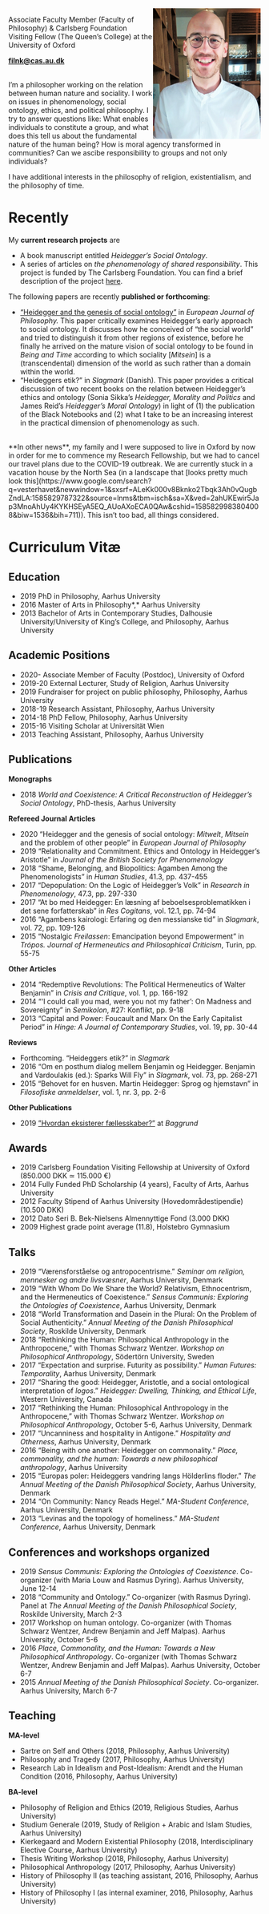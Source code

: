 <img src="https://raw.githubusercontent.com/nicolaiknudsen/nicolaiknudsen.github.io/master/images/smil3.jpg" alt="Photo of me" width="215px" height="auto" align="right">


Associate Faculty Member (Faculty of Philosophy) & Carlsberg Foundation Visiting Fellow (The Queen’s College) at the University of Oxford

**[filnk@cas.au.dk](mailto:filnk@cas.au.dk)**

<br>
I’m a philosopher working on the relation between human nature and sociality. I work on issues in phenomenology, social ontology, ethics, and political philosophy. I try to answer questions like: What enables individuals  to constitute a group, and what does this tell us about the fundamental nature of the human being? How is moral agency transformed in communities? Can we ascibe responsibility to groups and not only individuals? 

I have additional interests in the philosophy of religion, existentialism, and the philosophy of time.

# Recently
My **current research projects** are

- A book manuscript entitled *Heidegger’s Social Ontology*. 
- A series of articles on *the phenomenology of shared responsibility*. This project is funded by The Carlsberg Foundation. You can find a brief description of the project [here](https://www.carlsbergfondet.dk/da/Forskningsaktiviteter/Bevillingsstatistik/Bevillingsoversigt/CF19_0312_Nicolai-Krejberg-Knudsen).


The following papers are recently **published or forthcoming**:

- [“Heidegger and the genesis of social ontology”](https://onlinelibrary.wiley.com/doi/abs/10.1111/ejop.12517) in *European Journal of Philosophy.* This paper critically examines Heidegger’s early approach to social ontology. It discusses how he conceived of “the social world” and tried to distinguish it from other regions of existence, before he finally he arrived on the mature vision of social ontology to be found in *Being and Time* according to which sociality [*Mitsein*] is a (transcendental) dimension of the world as such rather than a domain within the world.  
- “Heideggers etik?” in *Slagmark* (Danish). This paper provides a critical discussion of two recent books on the relation between Heidegger’s ethics and ontology (Sonia Sikka’s *Heidegger, Morality and Politics* and James Reid’s *Heidegger’s Moral Ontology*) in light of (1) the publication of the Black Notebooks and (2) what I take to be an increasing interest in the practical dimension of phenomenology as such.

<br>
**In other news**, my family and I were supposed to live in Oxford by now in order for me to commence my Research Fellowship, but we had to cancel our travel plans due to the COVID-19 outbreak. We are currently stuck in a vacation house by the North Sea (in a landscape that [looks pretty much look this](https://www.google.com/search?q=vesterhavet&newwindow=1&sxsrf=ALeKk000v8Bknko2Tbqk3Ah0vQugbZndLA:1585829787322&source=lnms&tbm=isch&sa=X&ved=2ahUKEwir5Jap3MnoAhUy4KYKHSEyA5EQ_AUoAXoECA0QAw&cshid=1585829983804008&biw=1536&bih=711)). This isn’t too bad, all things considered. 


# Curriculum Vitæ
## Education
- 2019 PhD in Philosophy, Aarhus University
- 2016 Master of Arts in Philosophy*,* Aarhus University
- 2013 Bachelor of Arts in Contemporary Studies, Dalhousie University/University of King’s College, and Philosophy, Aarhus University

## Academic Positions
- 2020- Associate Member of Faculty (Postdoc), University of Oxford
- 2019-20 External Lecturer, Study of Religion, Aarhus University
- 2019 Fundraiser for project on public philosophy, Philosophy, Aarhus University
- 2018-19 Research Assistant, Philosophy, Aarhus University
- 2014-18 PhD Fellow, Philosophy, Aarhus University
- 2015-16 Visiting Scholar at Universität Wien
- 2013 Teaching Assistant, Philosophy, Aarhus University

## Publications

**Monographs**

- 2018 *World and Coexistence: A Critical Reconstruction of Heidegger’s Social Ontology*, PhD-thesis, Aarhus University

**Refereed Journal Articles**

- 2020 “Heidegger and the genesis of social ontology: *Mitwelt*, *Mitsein* and the problem of other people” in *European Journal of Philosophy*
- 2019 “Relationality and Commitment. Ethics and Ontology in Heidegger’s Aristotle” in *Journal of the British Society for Phenomenology*
- 2018 “Shame, Belonging, and Biopolitics: Agamben Among the Phenomenologists” in *Human Studies*, 41.3, pp. 437-455
- 2017 “Depopulation: On the Logic of Heidegger’s Volk” in *Research in Phenomenology*, 47.3, pp. 297-330
- 2017 “At bo med Heidegger: En læsning af beboelsesproblematikken i det sene forfatterskab” in *Res Cogitans*, vol. 12.1, pp. 74-94
- 2016 “Agambens kairologi: Erfaring og den messianske tid” in *Slagmark*, vol. 72, pp. 109-126
- 2015 “Nostalgic *Freilassen*: Emancipation beyond Empowerment” in *Trópos. Journal of Hermeneutics and Philosophical Criticism*, Turin, pp. 55-75

**Other Articles**

- 2014 “Redemptive Revolutions: The Political Hermeneutics of Walter Benjamin” in *Crisis and Critique*, vol. 1, pp. 166-192
- 2014 “‘I could call you mad, were you not my father’: On Madness and Sovereignty” in *Semikolon*, #27: Konflikt, pp. 9-18
- 2013 “Capital and Power: Foucault and Marx On the Early Capitalist Period” in *Hinge: A Journal of Contemporary Studies*, vol. 19, pp. 30-44

**Reviews**

- Forthcoming. “Heideggers etik?” in *Slagmark*
- 2016 “Om en posthum dialog mellem Benjamin og Heidegger. Benjamin and Vardoulakis (ed.): Sparks Will Fly” in *Slagmark*, vol. 73, pp. 268-271
- 2015 “Behovet for en husven. Martin Heidegger: Sprog og hjemstavn” in *Filosofiske anmeldelser*, vol. 1, nr. 3, pp. 2-6

**Other Publications**

- 2019 [”Hvordan eksisterer fællesskaber?”](https://baggrund.com/2019/07/26/hvordan-eksisterer-faellesskaber/) at *Baggrund*

## Awards
- 2019 Carlsberg Foundation Visiting Fellowship at University of Oxford (850.000 DKK ≃ 115.000 €)
- 2014 Fully Funded PhD Scholarship (4 years), Faculty of Arts, Aarhus University
- 2012 Faculty Stipend of Aarhus University (Hovedområdestipendie) (10.500 DKK)
- 2012 Dato Seri B. Bek-Nielsens Almennyttige Fond (3.000 DKK)
- 2009 Highest grade point average (11.8), Holstebro Gymnasium

## Talks
- 2019 “Værensforståelse og antropocentrisme.” *Seminar om religion, mennesker og andre livsvæsner*, Aarhus University, Denmark
- 2019 “With Whom Do We Share the World? Relativism, Ethnocentrism, and the Hermeneutics of Coexistence.” *Sensus Communis: Exploring the Ontologies of Coexistence*, Aarhus University, Denmark
- 2018 “World Transformation and Dasein in the Plural: On the Problem of Social Authenticity.” *Annual Meeting of the Danish Philosophical Society*, Roskilde University, Denmark
- 2018 “Rethinking the Human: Philosophical Anthropology in the Anthropocene,” with Thomas Schwarz Wentzer. *Workshop on Philosophical Anthropology*, Södertörn University, Sweden
- 2017 “Expectation and surprise. Futurity as possibility.” *Human Futures: Temporality*, Aarhus University, Denmark
- 2017 “Sharing the good: Heidegger, Aristotle, and a social ontological interpretation of *logos*.” *Heidegger: Dwelling, Thinking, and Ethical Life*, Western University, Canada
- 2017 “Rethinking the Human: Philosophical Anthropology in the Anthropocene,” with Thomas Schwarz Wentzer. *Workshop on Philosophical Anthropology*, October 5-6, Aarhus University, Denmark
- 2017 “Uncanniness and hospitality in Antigone.” *Hospitality and Otherness*, Aarhus University, Denmark
- 2016 “Being with one another: Heidegger on commonality.” *Place, commonality, and the human: Towards a new philosophical anthropology*, Aarhus University
- 2015 “Europas poler: Heideggers vandring langs Hölderlins floder.” *The Annual Meeting of the Danish Philosophical Society*, Aarhus University, Denmark
- 2014 “On Community: Nancy Reads Hegel.” *MA-Student Conference*, Aarhus University, Denmark
- 2013 “Levinas and the topology of homeliness.” *MA-Student Conference*, Aarhus University, Denmark

## Conferences and workshops organized
- 2019 *Sensus Communis: Exploring the Ontologies of Coexistence*. Co-organizer (with Maria Louw and Rasmus Dyring). Aarhus University, June 12-14
- 2018 “Community and Ontology.” Co-organizer (with Rasmus Dyring). Panel at *The* *Annual Meeting of the Danish Philosophical Society*, Roskilde University, March 2-3
- 2017 Workshop on human ontology. Co-organizer (with Thomas Schwarz Wentzer, Andrew Benjamin and Jeff Malpas). Aarhus University, October 5-6
- 2016 *Place, Commonality, and the Human: Towards a New Philosophical Anthropology*. Co-organizer (with Thomas Schwarz Wentzer, Andrew Benjamin and Jeff Malpas). Aarhus University, October 6-7
- 2015 *Annual Meeting of the Danish Philosophical Society*. Co-organizer. Aarhus University, March 6-7

## Teaching

**MA-level**

- Sartre on Self and Others (2018, Philosophy, Aarhus University)
- Philosophy and Tragedy (2017, Philosophy, Aarhus University)
- Research Lab in Idealism and Post-Idealism: Arendt and the Human Condition (2016, Philosophy, Aarhus University)

**BA-level**

- Philosophy of Religion and Ethics (2019, Religious Studies, Aarhus University)
- Studium Generale (2019, Study of Religion + Arabic and Islam Studies, Aarhus University)
- Kierkegaard and Modern Existential Philosophy (2018, Interdisciplinary Elective Course, Aarhus University)
- Thesis Writing Workshop (2018, Philosophy, Aarhus University)
- Philosophical Anthropology (2017, Philosophy, Aarhus University)
- History of Philosophy II (as teaching assistant, 2016, Philosophy, Aarhus University)
- History of Philosophy I (as internal examiner, 2016, Philosophy, Aarhus University)

